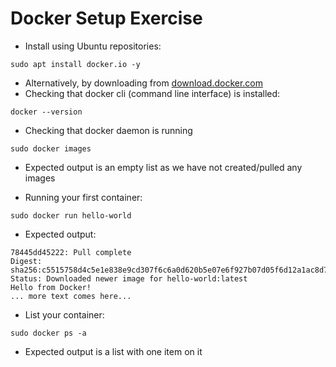# Docker Setup Exercise #

* Install using Ubuntu repositories:
```
sudo apt install docker.io -y
```
* Alternatively, by downloading from <a href="latest version from download.docker.com" target="_blank">download.docker.com</a>
* Checking that docker cli (command line interface) is installed:
```
docker --version
```
* Checking that docker daemon is running
```
sudo docker images
```
* Expected output is an empty list as we have not created/pulled any images

* Running your first container:
```
sudo docker run hello-world
```
* Expected output:
```
78445dd45222: Pull complete  
Digest: sha256:c5515758d4c5e1e838e9cd307f6c6a0d620b5e07e6f927b07d05f6d12a1ac8d7  
Status: Downloaded newer image for hello-world:latest  
Hello from Docker!  
... more text comes here...  
```
* List your container:
```
sudo docker ps -a
```
* Expected output is a list with one item on it